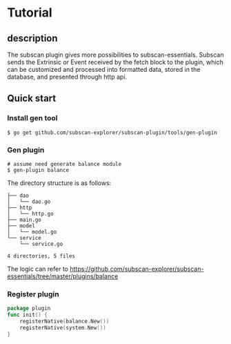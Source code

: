 # Tutorial

## description

The subscan plugin gives more possibilities to subscan-essentials. Subscan sends the Extrinsic or Event received by the fetch block to the plugin, which can be customized and processed into formatted data, stored in the database, and presented through http api.

## Quick start

### Install gen tool

```shell script
$ go get github.com/subscan-explorer/subscan-plugin/tools/gen-plugin
```

### Gen plugin

```shell script
# assume need generate balance module
$ gen-plugin balance
```

The directory structure is as follows:
```
├── dao
│   └── dao.go
├── http
│   └── http.go
├── main.go
├── model
│   └── model.go
└── service
    └── service.go

4 directories, 5 files
```

The logic can refer to https://github.com/subscan-explorer/subscan-essentials/tree/master/plugins/balance

### Register plugin

```go
package plugin
func init() {
	registerNative(balance.New())
	registerNative(system.New())
}
```



